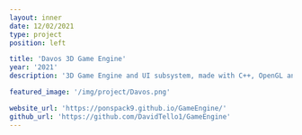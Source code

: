 ```yaml
---
layout: inner
date: 12/02/2021
type: project
position: left

title: 'Davos 3D Game Engine'
year: '2021'
description: '3D Game Engine and UI subsystem, made with C++, OpenGL and other libraries in a group of 2.'

featured_image: '/img/project/Davos.png'

website_url: 'https://ponspack9.github.io/GameEngine/'
github_url: 'https://github.com/DavidTello1/GameEngine'
---
```

